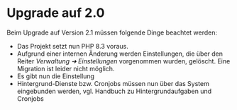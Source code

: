 # Upgrade auf 2.0

Beim Upgrade auf Version 2.1 müssen folgende Dinge beachtet werden:

* Das Projekt setzt nun PHP 8.3 voraus.
* Aufgrund einer internen Änderung werden Einstellungen, die über den Reiter *Verwaltung ➜ Einstellungen* vorgenommen wurden, gelöscht. Eine Migration ist leider nicht möglich.
* Es gibt nun die Einstellung 
* Hintergrund-Dienste bzw. Cronjobs müssen nun über das System eingebunden werden, vgl. Handbuch zu Hintergrundaufgaben und Cronjobs